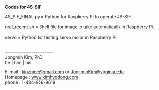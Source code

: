 **Codes for 4S-SIF** <br />

4S_SIF_FINAL.py = Python for Raspberry Pi to operate 4S-SIF. <br /> <br />
real_recent.sh = Shell file for image to take automatically in Raspberry Pi. <br /> <br />
servo = Python for testing servo motor in Raspberry Pi. <br /> <br />

------------------------<br />
Jongmin Kim, PhD<br />
he | him | his<br />

E-mail : kinznice@gmail.com or JongminKim@virginia.edu<br />
Homepage : www.kimhyodong.com<br />
phone : 1-434-956-9619<br />

